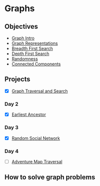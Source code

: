 # Graphs

## Objectives

* [Graph Intro](objectives/graph-intro)
* [Graph Representations](objectives/graph-representations)
* [Breadth First Search](objectives/breadth-first-search)
* [Depth First Search](objectives/depth-first-search)
* [Randomness](objectives/randomness)
* [Connected Components](objectives/connected-components)

## Projects

<!-- ### Day 1 -->
* [X] [Graph Traversal and Search](projects/graph)

### Day 2
* [X] [Earliest Ancestor](projects/ancestor)

### Day 3
* [X] [Random Social Network](projects/social)

### Day 4
* [ ] [Adventure Map Traversal](projects/adventure)
 

## How to solve graph problems
